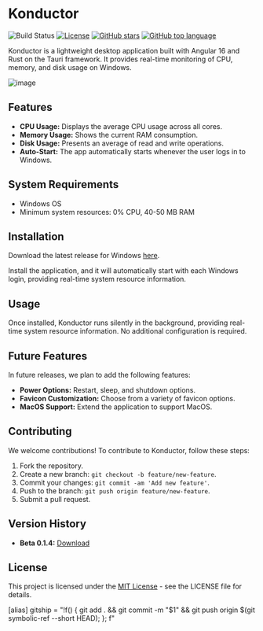# Konductor 
![Build Status](https://github.com/Manukhurana97/konductor/workflows/Konductor%20Builder/badge.svg)
[![License](https://img.shields.io/badge/license-MIT-blue.svg)](LICENSE)
[![GitHub stars](https://img.shields.io/github/stars/Manukhurana97/konductor.svg?style=social&label=Star)](https://github.com/Manukhurana97/konductor/)
[![GitHub top language](https://img.shields.io/github/languages/top/Manukhurana97/konductor)](https://github.com/Manukhurana97/konductor/)






Konductor is a lightweight desktop application built with Angular 16 and Rust on the Tauri framework. It provides real-time monitoring of CPU, memory, and disk usage on Windows.

![image](https://github.com/Manukhurana97/konductor/assets/38296197/de5d99ef-c79e-47ef-8f5c-0cabfaf5f571)




## Features

- **CPU Usage:** Displays the average CPU usage across all cores.
- **Memory Usage:** Shows the current RAM consumption.
- **Disk Usage:** Presents an average of read and write operations.
- **Auto-Start:** The app automatically starts whenever the user logs in to Windows.

## System Requirements

- Windows OS
- Minimum system resources: 0% CPU, 40-50 MB RAM

## Installation

Download the latest release for Windows [here](https://github.com/Manukhurana97/konductor/releases/download/v0.1.4/konductor_0.1.4_x64_en-US.msi).

Install the application, and it will automatically start with each Windows login, providing real-time system resource information.

## Usage

Once installed, Konductor runs silently in the background, providing real-time system resource information. No additional configuration is required.

## Future Features

In future releases, we plan to add the following features:

- **Power Options:** Restart, sleep, and shutdown options.
- **Favicon Customization:** Choose from a variety of favicon options.
- **MacOS Support:** Extend the application to support MacOS.

## Contributing

We welcome contributions! To contribute to Konductor, follow these steps:

1. Fork the repository.
2. Create a new branch: `git checkout -b feature/new-feature`.
3. Commit your changes: `git commit -am 'Add new feature'`.
4. Push to the branch: `git push origin feature/new-feature`.
5. Submit a pull request.

## Version History

- **Beta 0.1.4:** [Download](https://github.com/Manukhurana97/konductor/releases/download/v0.1.4/konductor_0.1.4_x64_en-US.msi)

## License

This project is licensed under the [MIT License](LICENSE) - see the LICENSE file for details.





[alias]
    gitship = "!f() { git add . && git commit -m \"$1\" && git push origin $(git symbolic-ref --short HEAD); }; f"


